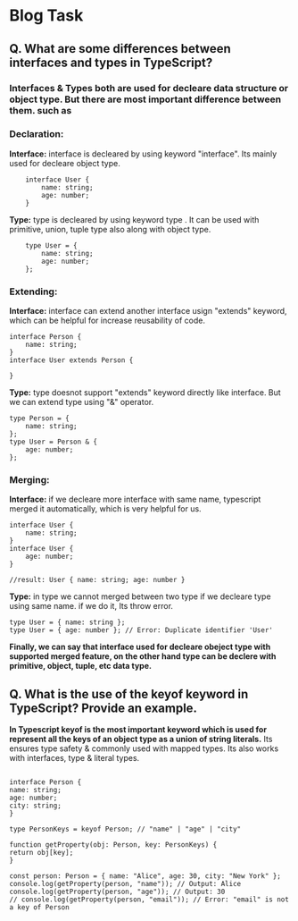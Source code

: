 # Blog Task

## Q. What are some differences between interfaces and types in TypeScript?

### Interfaces & Types both are used for decleare data structure or object type. But there are most important difference between them. such as

### Declaration:
**Interface:** interface is decleared by using keyword "interface". Its mainly used for decleare object type.

```
    interface User {
        name: string;
        age: number;
    }

```
**Type:** type is decleared by using keyword type . It can be used with primitive, union, tuple type also along with object type.

```
    type User = {
        name: string;
        age: number;
    };

```

### Extending:

**Interface:** interface can extend another interface usign "extends" keyword, which can be helpful for increase reusability of code.

```
interface Person {
    name: string;
}
interface User extends Person {
    
}

```

**Type:** type doesnot support "extends" keyword directly like interface. But we can extend type using "&" operator.

```
type Person = {
    name: string;
};
type User = Person & {
    age: number;
};

```


### Merging:

**Interface:** if we decleare more interface with same name, typescript merged it automatically, which is very helpful for us.

```
interface User {
    name: string;
}
interface User {
    age: number;
}

//result: User { name: string; age: number }
```
**Type:** in type we cannot merged between two type if we decleare type using same name. if we do it, Its throw error.
```
type User = { name: string };
type User = { age: number }; // Error: Duplicate identifier 'User'

````


**Finally, we can say that interface used for decleare obeject type with supported merged feature, on the other hand type can be declere with primitive, object, tuple, etc data type.**






## Q. What is the use of the keyof keyword in TypeScript? Provide an example.

**In Typescript keyof is the most important keyword which is used for represent all the keys of an object type as a union of string literals.**
Its ensures type safety & commonly used with mapped types. Its also works with interfaces, type & literal types.

```

interface Person {
name: string;
age: number;
city: string;
}

type PersonKeys = keyof Person; // "name" | "age" | "city"

function getProperty(obj: Person, key: PersonKeys) {
return obj[key];
}

const person: Person = { name: "Alice", age: 30, city: "New York" };
console.log(getProperty(person, "name")); // Output: Alice
console.log(getProperty(person, "age")); // Output: 30
// console.log(getProperty(person, "email")); // Error: "email" is not a key of Person

```



